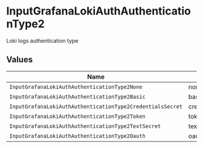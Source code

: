 # InputGrafanaLokiAuthAuthenticationType2

Loki logs authentication type


## Values

| Name                                                       | Value                                                      |
| ---------------------------------------------------------- | ---------------------------------------------------------- |
| `InputGrafanaLokiAuthAuthenticationType2None`              | none                                                       |
| `InputGrafanaLokiAuthAuthenticationType2Basic`             | basic                                                      |
| `InputGrafanaLokiAuthAuthenticationType2CredentialsSecret` | credentialsSecret                                          |
| `InputGrafanaLokiAuthAuthenticationType2Token`             | token                                                      |
| `InputGrafanaLokiAuthAuthenticationType2TextSecret`        | textSecret                                                 |
| `InputGrafanaLokiAuthAuthenticationType2Oauth`             | oauth                                                      |